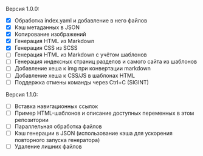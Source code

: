 
Версия 1.0.0:

- [x] Обработка index.yaml и добавление в него файлов
- [x] Кэш метаданных в JSON
- [x] Копирование изображений
- [x] Генерация HTML из Markdown
- [x] Генерация CSS из SCSS
- [ ] Генерация HTML из Markdown с учётом шаблонов
- [ ] Генерация индексных страниц разделов и самого сайта из шаблонов
- [ ] Добавление хеша к img при конвертации markdown
- [ ] Добавление хеша к CSS/JS в шаблонах HTML
- [ ] Поддержка отмены команды через Ctrl+C (SIGINT)

Версия 1.1.0:

- [ ] Вставка навигационных ссылок
- [ ] Пример HTML-шаблонов и описание доступных переменных в этом репозитории
- [ ] Параллельная обработка файлов
- [ ] Кэш генерации в JSON (использование кэша для ускорения повторного запуска генератора)
- [ ] Удаление лишних файлов
